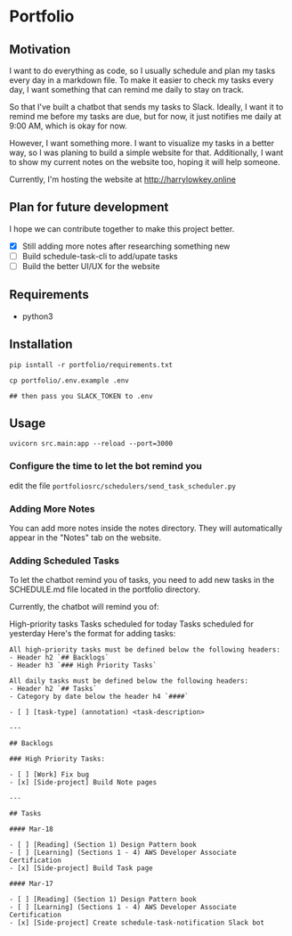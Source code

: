 # Portfolio

## Motivation

I want to do everything as code, so I usually schedule and plan my tasks every day in a markdown file.
To make it easier to check my tasks every day, I want something that can remind me daily to stay on track.

So that I've built a chatbot that sends my tasks to Slack.
Ideally, I want it to remind me before my tasks are due, but for now, it just notifies me daily at 9:00 AM, which is okay for now.

However, I want something more.
I want to visualize my tasks in a better way, so I was planing to build a simple website for that.
Additionally, I want to show my current notes on the website too, hoping it will help someone.

Currently, I'm hosting the website at http://harrylowkey.online

## Plan for future development

I hope we can contribute together to make this project better.

- [x] Still adding more notes after researching something new
- [ ] Build schedule-task-cli to add/upate tasks
- [ ] Build the better UI/UX for the website

## Requirements

- python3

## Installation

```
pip isntall -r portfolio/requirements.txt
```

```
cp portfolio/.env.example .env

## then pass you SLACK_TOKEN to .env
```

## Usage

```
uvicorn src.main:app --reload --port=3000
```

### Configure the time to let the bot remind you

edit the file `portfoliosrc/schedulers/send_task_scheduler.py`

### Adding More Notes
You can add more notes inside the notes directory. They will automatically appear in the "Notes" tab on the website.

### Adding Scheduled Tasks
To let the chatbot remind you of tasks, you need to add new tasks in the SCHEDULE.md file located in the portfolio directory.

Currently, the chatbot will remind you of:

High-priority tasks
Tasks scheduled for today
Tasks scheduled for yesterday
Here's the format for adding tasks:

```
All high-priority tasks must be defined below the following headers:
- Header h2 `## Backlogs`
- Header h3 `### High Priority Tasks`

All daily tasks must be defined below the following headers:
- Header h2 `## Tasks`
- Category by date below the header h4 `####`

- [ ] [task-type] (annotation) <task-description>

---

## Backlogs

### High Priority Tasks:

- [ ] [Work] Fix bug
- [x] [Side-project] Build Note pages

---

## Tasks

#### Mar-18

- [ ] [Reading] (Section 1) Design Pattern book
- [ ] [Learning] (Sections 1 - 4) AWS Developer Associate Certification
- [x] [Side-project] Build Task page

#### Mar-17

- [ ] [Reading] (Section 1) Design Pattern book
- [ ] [Learning] (Sections 1 - 4) AWS Developer Associate Certification
- [x] [Side-project] Create schedule-task-notification Slack bot
```
